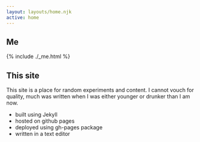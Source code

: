 ```yaml
---
layout: layouts/home.njk
active: home
---
```


## Me

{% include ./_me.html %}

## This site

This site is a place for random experiments and content. I cannot vouch for quality, much was written when I was either younger or drunker than I am now.

- built using Jekyll
- hosted on github pages
- deployed using gh-pages package
- written in a text editor
